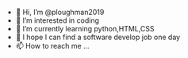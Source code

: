 - 👋 Hi, I’m @ploughman2019
- 👀 I’m interested in coding
- 🌱 I’m currently learning python,HTML,CSS
- 💞️ I hope I can find a software develop job one day
- 📫 How to reach me ...

<!---
ploughman2019/ploughman2019 is a ✨ special ✨ repository because its `README.md` (this file) appears on your GitHub profile.
You can click the Preview link to take a look at your changes.
--->
